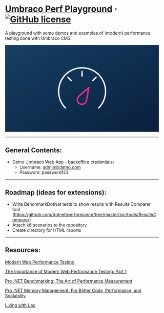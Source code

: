 # [Umbraco Perf Playground](https://github.com/mzajkowski/umbraco-perf-playground) &middot; [![GitHub license](https://img.shields.io/badge/license-MIT-blue.svg)](../LICENSE.md)

A playground with some demos and examples of (modern) performance testing done with Umbraco CMS.

<p align="center">
  <img src="Docs/img/perf.png" alt="Performance" />
</p>

---

## General Contents:

- Demo Umbraco Web App - backoffice credentials:
  - Username: admin@demo.com
  - Password: password123

---

## Roadmap (ideas for extensions):

- Write BenchmarkDotNet tests to show results with Results Comparer tool (https://github.com/dotnet/performance/tree/master/src/tools/ResultsComparer)
- Attach k6 scenarios to the repository
- Create directory for HTML raports

---

## Resources:

[Modern Web Performance Testing](https://slides.com/zajkowskimarcin/modern-web-performance-testing)

[The Importance of Modern Web Performance Testing: Part 1](https://www.wearecogworks.com/blog/the-importance-of-modern-web-performance-testing-part-1/)

[Pro .NET Benchmarking: The Art of Performance Measurement](https://www.amazon.co.uk/Pro-NET-Benchmarking-Performance-Measurement/dp/1484249402)

[Pro .NET Memory Management: For Better Code, Performance, and Scalability](https://www.amazon.co.uk/Pro-NET-Memory-Management-Performance/dp/148424026X)

[Living with Lag](https://www.youtube.com/watch?v=_fNp37zFn9Q)